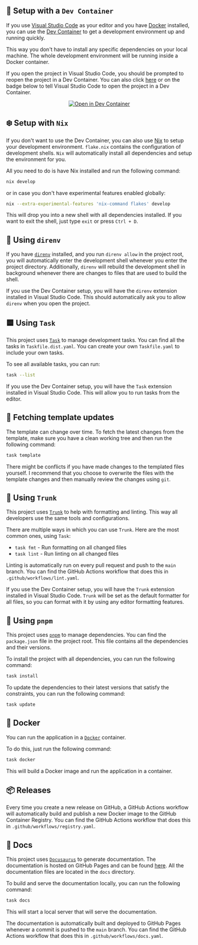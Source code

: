 ## 🐋 Setup with a `Dev Container`

If you use [Visual Studio Code](https://code.visualstudio.com) as your editor
and you have [Docker](https://www.docker.com) installed,
you can use the [Dev Container](https://code.visualstudio.com/docs/remote/containers)
to get a development environment up and running quickly.

This way you don't have to install any specific dependencies on your local machine.
The whole development environment will be running inside a Docker container.

If you open the project in Visual Studio Code,
you should be prompted to reopen the project in a Dev Container.
You can also click
[here](https://vscode.dev/redirect?url=vscode://ms-vscode-remote.remote-containers/cloneInVolume?url=https://github.com/quickplates/nest-example)
or on the badge below to tell Visual Studio Code to open the project in a Dev Container.

<div align="center">

[![Open in Dev Container](https://img.shields.io/static/v1?label=Dev%20Containers&message=Open&color=blue&logo=visualstudiocode)](https://vscode.dev/redirect?url=vscode://ms-vscode-remote.remote-containers/cloneInVolume?url=https://github.com/quickplates/nest-example)

</div>

## ❄️ Setup with `Nix`

If you don't want to use the Dev Container,
you can also use [Nix](https://nixos.org) to setup your development environment.
`flake.nix` contains the configuration of development shells.
`Nix` will automatically install all dependencies and setup the environment for you.

All you need to do is have Nix installed and run the following command:

```sh
nix develop
```

or in case you don't have experimental features enabled globally:

```sh
nix --extra-experimental-features 'nix-command flakes' develop
```

This will drop you into a new shell with all dependencies installed.
If you want to exit the shell, just type `exit` or press `Ctrl + D`.

## 📁 Using `direnv`

If you have [`direnv`](https://direnv.net) installed,
and you run `direnv allow` in the project root,
you will automatically enter the development shell
whenever you enter the project directory.
Additionally, `direnv` will rebuild the development shell in background
whenever there are changes to files that are used to build the shell.

If you use the Dev Container setup,
you will have the `direnv` extension installed in Visual Studio Code.
This should automatically ask you to allow `direnv` when you open the project.

## 🟦 Using `Task`

This project uses [`Task`](https://taskfile.dev) to manage development tasks.
You can find all the tasks in `Taskfile.dist.yaml`.
You can create your own `Taskfile.yaml` to include your own tasks.

To see all available tasks, you can run:

```sh
task --list
```

If you use the Dev Container setup,
you will have the `Task` extension installed in Visual Studio Code.
This will allow you to run tasks from the editor.

## 🔄 Fetching template updates

The template can change over time.
To fetch the latest changes from the template,
make sure you have a clean working tree and
then run the following command:

```sh
task template
```

There might be conflicts if you have made changes to the templated files yourself.
I recommend that you choose to overwrite the files with the template changes
and then manually review the changes using `git`.

## 🧹 Using `Trunk`

This project uses [`Trunk`](https://trunk.io) to help with formatting and linting.
This way all developers use the same tools and configurations.

There are multiple ways in which you can use `Trunk`.
Here are the most common ones, using `Task`:

- `task fmt` - Run formatting on all changed files
- `task lint` - Run linting on all changed files

Linting is automatically run on every pull request and push to the `main` branch.
You can find the GitHub Actions workflow that does this in `.github/workflows/lint.yaml`.

If you use the Dev Container setup,
you will have the `Trunk` extension installed in Visual Studio Code.
`Trunk` will be set as the default formatter for all files,
so you can format with it by using any editor formatting features.

## 📙 Using `pnpm`

This project uses [`pnpm`](https://pnpm.io) to manage dependencies.
You can find the `package.json` file in the project root.
This file contains all the dependencies and their versions.

To install the project with all dependencies,
you can run the following command:

```sh
task install
```

To update the dependencies to their latest versions that satisfy the constraints,
you can run the following command:

```sh
task update
```

## 🐋 Docker

You can run the application in a [`Docker`](https://www.docker.com) container.

To do this, just run the following command:

```sh
task docker
```

This will build a Docker image and run the application in a container.

## 📦 Releases

Every time you create a new release on GitHub,
a GitHub Actions workflow will automatically build and publish a new Docker image
to the GitHub Container Registry.
You can find the GitHub Actions workflow that does this in `.github/workflows/registry.yaml`.

## 📄 Docs

This project uses [`Docusaurus`](https://docusaurus.io) to generate documentation.
The documentation is hosted on GitHub Pages and can be found
[here](https://quickplates.github.io/nest-example).
All the documentation files are located in the `docs` directory.

To build and serve the documentation locally,
you can run the following command:

```sh
task docs
```

This will start a local server that will serve the documentation.

The documentation is automatically built and deployed to GitHub Pages
whenever a commit is pushed to the `main` branch.
You can find the GitHub Actions workflow that does this in `.github/workflows/docs.yaml`.
